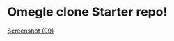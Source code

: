 # Omegle clone Starter repo!

[Screenshot (99)](https://user-images.githubusercontent.com/46839679/158349859-40dfe6b5-1b52-4217-9087-90edc6ebcf95.png)
